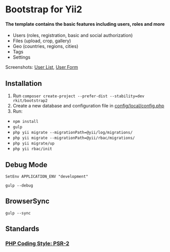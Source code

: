 Bootstrap for Yii2
========

#### The template contains the basic features including users, roles and more

- Users (roles, registration, basic and social authorization)
- Files (upload, crop, gallery)
- Geo (countries, regions, cities)
- Tags
- Settings

Screenshots:
[User List](https://cloud.githubusercontent.com/assets/4242765/5601755/2d9aad0c-9341-11e4-8ee2-ab5e02f90314.png),
[User Form](https://cloud.githubusercontent.com/assets/4242765/5601756/2fb0cdb0-9341-11e4-8d25-6aca3bc9baf8.png)

## Installation

1. Run `composer create-project --prefer-dist --stability=dev rkit/bootstrap2`
2. Create a new database and configuration file in [config/local/config.php](https://gist.github.com/rkit/8fa95259aace1bf4120b)
3. Run:

* `npm install`
* `gulp`
* `php yii migrate --migrationPath=@yii/log/migrations/`
* `php yii migrate --migrationPath=@yii/rbac/migrations/`
* `php yii migrate/up`
* `php yii rbac/init`

## Debug Mode

~~~~
SetEnv APPLICATION_ENV "development"
~~~~

~~~~
gulp --debug
~~~~

## BrowserSync
~~~~
gulp --sync
~~~~

## Standards

### [PHP Coding Style: PSR-2](http://www.php-fig.org/psr/psr-2)